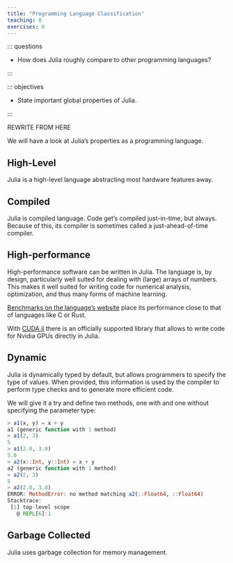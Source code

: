 ```yaml
---
title: "Programming Language Classification"
teaching: 0
exercises: 0
---
```


::: questions

- How does Julia roughly compare to other programming languages?

:::

::: objectives

- State important global properties of Julia.

:::

REWRITE FROM HERE

We will have a look at Julia’s properties as a programming language.

## High-Level

Julia is a high-level language abstracting most hardware features away.

## Compiled

Julia is compiled language. Code get’s compiled just-in-time, but always.
Because of this, its compiler is sometimes called a just-ahead-of-time compiler.

## High-performance

High-performance software can be written in Julia. The language is, by design,
particularly well suited for dealing with (large) arrays of numbers. This makes
it well suited for writing code for numerical analysis, optimization, and thus
many forms of machine learning.

[Benchmarks on the language’s website](https://julialang.org/benchmarks/) place
its performance close to that of languages like C or Rust.

With [CUDA.jl](https://juliagpu.org/cuda/) there is an officially supported
library that allows to write code for Nvidia GPUs directly in Julia.

## Dynamic

Julia is dynamically typed by default, but allows programmers to specify the
type of values. When provided, this information is used by the compiler to
perform type checks and to generate more efficient code.

We will give it a try and define two methods, one with and one without
specifying the parameter type:

```julia
> a1(x, y) = x + y
a1 (generic function with 1 method)
> a1(2, 3)
5
> a1(2.0, 3.0)
5.0
> a2(x::Int, y::Int) = x + y
a2 (generic function with 1 method)
> a2(2, 3)
5
> a2(2.0, 3.0)
ERROR: MethodError: no method matching a2(::Float64, ::Float64)
Stacktrace:
 [1] top-level scope
   @ REPL[6]:1
```

## Garbage Collected

Julia uses garbage collection for memory management.
